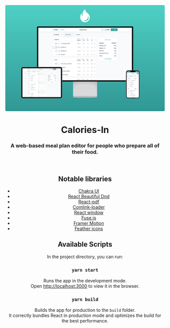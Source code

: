 <p align="center">
   <a href="https://calories-in.com" target="_blank">
    <img src="devices-preview.png" alt="Devices preview" />
  </a>
</p>
<h1 align="center">Calories-In</h1>

<div align="center">

  <h3>A web-based meal plan editor for people who prepare all of their food.</h3>
  
<br />


## Notable libraries

- [Chakra UI](https://chakra-ui.com/)
- [React Beautiful Dnd](https://github.com/atlassian/react-beautiful-dnd)
- [React-pdf](https://react-pdf.org/)
- [Comlink-loader](https://github.com/GoogleChromeLabs/comlink-loader)
- [React window](https://github.com/bvaughn/react-window)
- [Fuse.js](https://fusejs.io/)
- [Framer Motion](https://www.framer.com/motion/)
- [Feather icons](https://feathericons.com/)

## Available Scripts

In the project directory, you can run:

### `yarn start`

Runs the app in the development mode.\
Open [http://localhost:3000](http://localhost:3000) to view it in the browser.

### `yarn build`

Builds the app for production to the `build` folder.\
It correctly bundles React in production mode and optimizes the build for the best performance.
